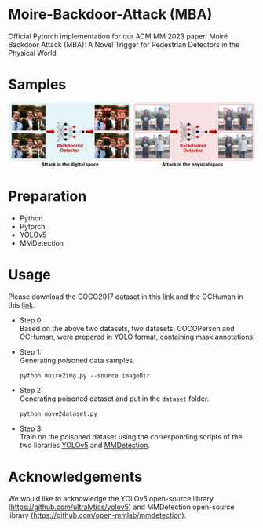 # Moire-Backdoor-Attack (MBA)
Official Pytorch implementation for our ACM MM 2023 paper: Moiré Backdoor Attack (MBA): A Novel Trigger for Pedestrian Detectors in the Physical World

# Samples
![Figure](https://github.com/weihui1308/Moire-Backdoor-Attack/blob/main/assets/display.png?raw=true)

# Preparation
- Python
- Pytorch
- YOLOv5
- MMDetection

# Usage
Please download the COCO2017 dataset in this [link](https://cocodataset.org/#download) and the OCHuman in this [link](https://cg.cs.tsinghua.edu.cn/dataset/form.html?dataset=ochuman).
- Step 0:  
Based on the above two datasets, two datasets, COCOPerson and OCHuman, were prepared in YOLO format, containing mask annotations.
- Step 1:  
Generating poisoned data samples.  
    ```shell
    python moire2img.py --source imageDir
    ```
- Step 2:  
Generating poisoned dataset and put in the ```dataset``` folder.
    ```shell
    python move2dataset.py
    ```

- Step 3:  
Train on the poisoned dataset using the corresponding scripts of the two libraries [YOLOv5](https://github.com/ultralytics/yolov5) and [MMDetection](https://github.com/open-mmlab/mmdetection).


<!-- # Citation
If you find the papers are useful for your research, please cite our papers as follows: -->

<!-- ```
<!-- @inproceedings{han2020neuromorphic,
  title={Moiré Backdoor Attack (MBA): A Novel Trigger for Pedestrian Detectors in the Physical World},
  author={Han, Jin and Zhou, Chu and Duan, Peiqi and Tang, Yehui and Xu, Chang and Xu, Chao and Huang, Tiejun and Shi, Boxin},
  booktitle={Proceedings of the IEEE/CVF Conference on Computer Vision and Pattern Recognition},
  year={2020}
} -->
<!-- ``` --> 
# Acknowledgements
We would like to acknowledge the YOLOv5 open-source library (https://github.com/ultralytics/yolov5) and MMDetection open-source library (https://github.com/open-mmlab/mmdetection).
